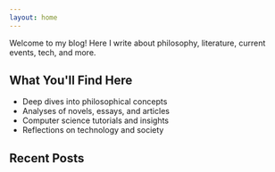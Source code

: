 ```yaml
---
layout: home
---
```


Welcome to my blog! Here I write about philosophy, literature, current events, tech, and more.

## What You'll Find Here
- Deep dives into philosophical concepts
- Analyses of novels, essays, and articles
- Computer science tutorials and insights  
- Reflections on technology and society

## Recent Posts
